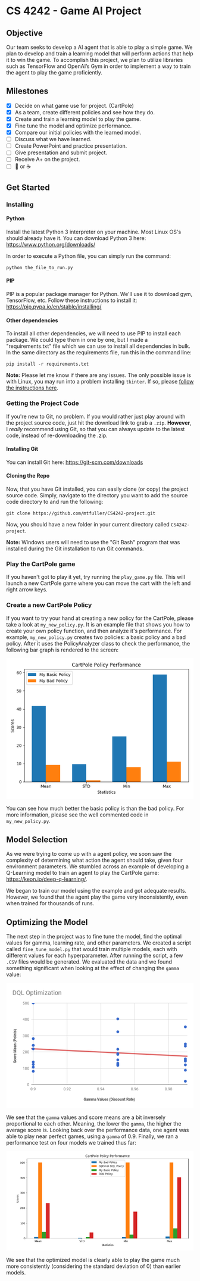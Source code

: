 # CS 4242 - Game AI Project
## Objective
Our team seeks to develop a AI agent that is able to play a simple game. We plan to develop and train a learning model that will perform actions that help it to win the game. To accomplish this project, we plan to utilize libraries such as TensorFlow and OpenAI’s Gym in order to implement a way to train the agent to play the game proficiently.
## Milestones
 - [x] Decide on what game use for project. (CartPole)
 - [X] As a team, create different policies and see how they do.
 - [X] Create and train a learning model to play the game.
 - [X] Fine tune the model and optimize performance.
 - [X] Compare our initial policies with the learned model.
 - [ ] Discuss what we have learned.
 - [ ] Create PowerPoint and practice presentation.
 - [ ] Give presentation and submit project.
 - [ ] Receive A+ on the project.
 - [ ] :beer: or :coffee:

## Get Started
### Installing
#### Python
Install the latest Python 3 interpreter on your machine. Most Linux OS's should already have it. You can download Python 3 here:  <https://www.python.org/downloads/>

In order to execute a Python file, you can simply run the command:
```
python the_file_to_run.py
```

#### PIP
PIP is a popular package manager for Python. We'll use it to download gym, TensorFlow, etc. Follow these instructions to install it:  <https://pip.pypa.io/en/stable/installing/>

#### Other dependencies
To install all other dependencies, we will need to use PIP to install each package. We could type them in one by one, but I made a "requirements.txt" file which we can use to install all dependencies in bulk. In the same directory as the requirements file, run this in the command line:
```
pip install -r requirements.txt
```
**Note:** Please let me know if there are any issues. The only possible issue is with Linux, you may run into a problem installing `tkinter`. If so, please [follow the instructions here](https://stackoverflow.com/questions/4783810/install-tkinter-for-python).

### Getting the Project Code
If you're new to Git, no problem. If you would rather just play around with the project source code, just hit the download link to grab a `.zip`. **However**, I *really* recommend using Git, so that you can always update to the latest code, instead of re-downloading the .zip.

#### Installing Git
You can install Git here: <https://git-scm.com/downloads>

#### Cloning the Repo
Now, that you have Git installed, you can easily clone (or copy) the project source code. Simply, navigate to the directory you want to add the source code directory to and run the following:
```
git clone https://github.com/mtfuller/CS4242-project.git
```
Now, you should have a new folder in your current directory called `CS4242-project`.

**Note:** Windows users will need to use the "Git Bash" program that was installed during the Git installation to run Git commands.

### Play the CartPole game
If you haven't got to play it yet, try running the `play_game.py` file. This will launch a new CartPole game where you can move the cart with the left and right arrow keys.

### Create a new CartPole Policy
If you want to try your hand at creating a new policy for the CartPole, please take a look at `my_new_policy.py`. It is an example file that shows you how to create your own policy function, and then analyze it's performance. For example, `my_new_policy.py` creates two policies: a basic policy and a bad policy. After it uses the PolicyAnalyzer class to check the performance, the following bar graph is rendered to the screen:

![alt text](https://github.com/mtfuller/CS4242-project/raw/master/img/my_new_policy_graph.png "my_new_policy.py Graph")

You can see how much better the basic policy is than the bad policy. For more information, please see the well commented code in `my_new_policy.py`.

## Model Selection
As we were trying to come up with a agent policy, we soon saw the complexity of determining what action the agent should take, given four environment parameters. We stumbled across an example of developing a Q-Learning model to train an agent to play the CartPole game: <https://keon.io/deep-q-learning/>.

We began to train our model using the example and got adequate results. However, we found that the agent play the game very inconsistently, even when trained for thousands of runs.

## Optimizing the Model
The next step in the project was to fine tune the model, find the optimal values for gamma, learning rate, and other parameters. We created a script called `fine_tune_model.py` that would train multiple models, each with different values for each hyperparameter. After running the script, a few `.CSV` files would be generated. We evaluated the data and we found something significant when looking at the effect of changing the `gamma` value:

![alt text](https://github.com/mtfuller/CS4242-project/raw/master/img/optimized_DQL.png "Optimized DQL Graph")

We see that the `gamma` values and score means are a bit inversely proportional to each other. Meaning, the lower the `gamma`, the higher the average score is. Looking back over the performance data, one agent was able to play near perfect games, using a `gamma` of 0.9. Finally, we ran a performance test on four models we trained thus far:

![alt text](https://github.com/mtfuller/CS4242-project/raw/master/img/optimal_policies.png "Final Performance Test Graph")

We see that the optimized model is clearly able to play the game much more consistently (considering the standard deviation of 0) than earlier models.

